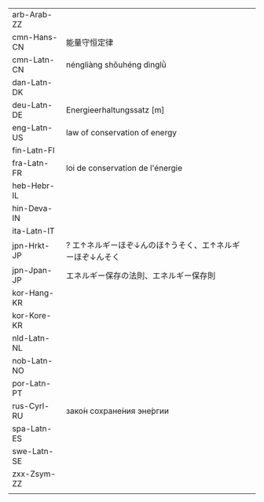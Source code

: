 | | | |
|-|-|-|
| arb-Arab-ZZ |  |  |
| cmn-Hans-CN | 能量守恒定律 |  |
| cmn-Latn-CN | néngliàng shǒuhéng dìnglǜ |  |
| dan-Latn-DK |  |  |
| deu-Latn-DE | Energieerhaltungssatz [m] |  |
| eng-Latn-US | law of conservation of energy |  |
| fin-Latn-FI |  |  |
| fra-Latn-FR | loi de conservation de l'énergie |  |
| heb-Hebr-IL |  |  |
| hin-Deva-IN |  |  |
| ita-Latn-IT |  |  |
| jpn-Hrkt-JP | ? エ↑ネルギーほぞ↓んのほ↑うそく、エ↑ネルギーほぞ↓んそく |  |
| jpn-Jpan-JP | エネルギー保存の法則、エネルギー保存則 |  |
| kor-Hang-KR |  |  |
| kor-Kore-KR |  |  |
| nld-Latn-NL |  |  |
| nob-Latn-NO |  |  |
| por-Latn-PT |  |  |
| rus-Cyrl-RU | зако́н сохране́ния эне́ргии |  |
| spa-Latn-ES |  |  |
| swe-Latn-SE |  |  |
| zxx-Zsym-ZZ |  |  |
|  |  |  |

